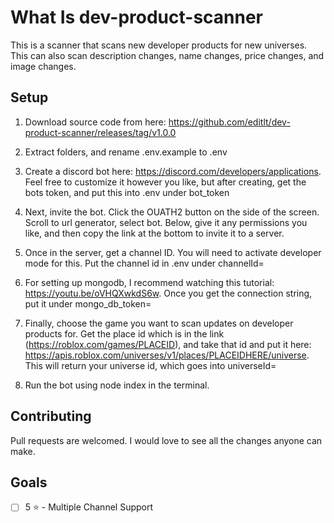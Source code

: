 # What Is dev-product-scanner

This is a scanner that scans new developer products for new universes. This can also scan description changes, name changes, price changes, and image changes.

## Setup

1. Download source code from here: https://github.com/editlt/dev-product-scanner/releases/tag/v1.0.0

2. Extract folders, and rename .env.example to .env

3. Create a discord bot here: https://discord.com/developers/applications. Feel free to customize it however you like, but after creating, get the bots token, and put this into .env under bot_token

4. Next, invite the bot. Click the OUATH2 button on the side of the screen. Scroll to url generator, select bot. Below, give it any permissions you like, and then copy the link at the bottom to invite it to a server.

5. Once in the server, get a channel ID. You will need to activate developer mode for this. Put the channel id in .env under channelId=

6. For setting up mongodb, I recommend watching this tutorial: https://youtu.be/oVHQXwkdS6w. Once you get the connection string, put it under mongo_db_token=

7. Finally, choose the game you want to scan updates on developer products for. Get the place id which is in the link (https://roblox.com/games/PLACEID), and take that id and put it here: https://apis.roblox.com/universes/v1/places/PLACEIDHERE/universe. This will return your universe id, which goes into universeId=

8. Run the bot using node index in the terminal.

## Contributing
Pull requests are welcomed. I would love to see all the changes anyone can make.

## Goals
- [ ] 5 ⭐ - Multiple Channel Support
